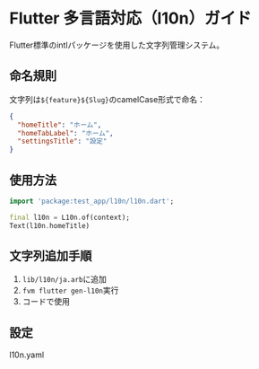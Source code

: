 # Flutter 多言語対応（l10n）ガイド

Flutter標準のintlパッケージを使用した文字列管理システム。

## 命名規則

文字列は`${feature}${Slug}`のcamelCase形式で命名：

```json
{
  "homeTitle": "ホーム",
  "homeTabLabel": "ホーム", 
  "settingsTitle": "設定"
}
```

## 使用方法

```dart
import 'package:test_app/l10n/l10n.dart';

final l10n = L10n.of(context);
Text(l10n.homeTitle)
```

## 文字列追加手順

1. `lib/l10n/ja.arb`に追加
2. `fvm flutter gen-l10n`実行
3. コードで使用

## 設定

l10n.yaml
